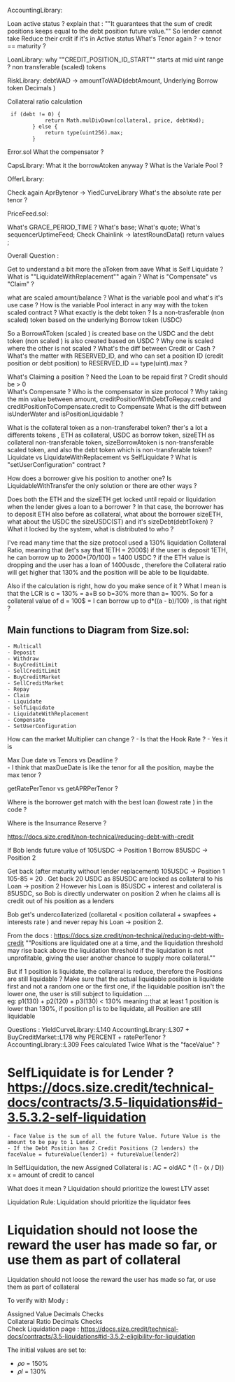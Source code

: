 
AccountingLibrary: 

Loan active status ? 
explain that : ""It guarantees that the sum of credit positions keeps equal to the debt position future value.""
So lender cannot take Reduce their crdit if it's in Active status
What's Tenor again ? -> tenor == maturity ? 



LoanLibrary: 
why ""CREDIT_POSITION_ID_START"" starts at mid uint range ? 
non transferable (scaled) tokens

RiskLibrary: 
debtWAD -> amountToWAD(debtAmount, Underlying Borrow token Decimals ) 

Collateral ratio calculation
```solidity
 if (debt != 0) {
            return Math.mulDivDown(collateral, price, debtWad);
        } else {
            return type(uint256).max;
        }

```



Error.sol
What the compensator ? 

CapsLibrary:
What it the borrowAtoken anyway ?
What is the Variale Pool ? 

OfferLibrary: 

Check again AprBytenor -> YiedCurveLibrary
What's the absolute rate per tenor ? 



PriceFeed.sol:

What's GRACE_PERIOD_TIME ?
What's base;
What's quote;
What's sequencerUptimeFeed;
Check Chainlink -> latestRoundData() return values ;





Overall Question : 

Get to understand a bit more the aToken from aave 
What is Self Liquidate ? 
What is ""LiquidateWithReplacement"" again ? 
What is "Compensate" vs "Claim" ?

what are scaled amount/balance ? 
What is the variable pool and what's it's use case ? 
How is the variable Pool interact in any way with the token scaled contract ? 
What exactly is the debt token ? Is a non-trasferable (non scaled) token based on the underlying Borrow token (USDC)

So a BorrowAToken (scaled ) is created base on the USDC and the debt token (non scaled ) is also created based on USDC ? 
Why one is scaled where the other is not scaled ? 
What's the diff between Credit or Cash ? 
What's the matter with RESERVED_ID, and who can set a position ID (credit position or debt position) to RESERVED_ID == type(uint).max ?

What's Claiming a position ? Need the Loan to be repaid first ? Credit should be > 0  
What's Compensate ? Who is the compensator in size protocol ? 
Why taking the min value between amount, creditPositionWithDebtToRepay.credit and creditPositionToCompensate.credit to Compensate
What is the diff between isUnderWater and isPositionLiquidable ? 

What is the collateral token as a non-transferabel token? ther's a lot a differents tokens , ETH as collateral, USDC as borrow token, sizeETH as collateral non-transferable token, sizeBorrowAtoken is non-transferable scaled token, and also the debt token which is non-transferable token?
Liquidate vs LiquidateWithReplacement vs SelfLiquidate ? 
What is "setUserConfiguration" contract ? 



How does a borrower give his position to another one? Is LiquidableWithTransfer the only solution or there are other ways ? 



Does both the ETH and the sizeETH get locked until repaid or liquidation when the lender gives a loan to a borrower ? In that case, the borrower has to deposit ETH also before as collateral, what about the borrower sizeETH, what about the USDC the sizeUSDC(ST) and it's sizeDebt(debtToken) ? What it locked by the system, what is distributed to who ? 


I've read many time that the size protocol used a 130% liquidation Collateral Ratio, meaning that (let's say that 1ETH = 2000$) if the user is deposit 1ETH, he can borrow up to 2000*(70/100) = 1400 USDC ? if the ETH value is dropping and the user has a loan of 1400usdc , therefore the Collateral ratio will get higher that 130% and the position will be able to be liquidabte. 


Also if the calculation is right, how do you make sence of it ? What I mean is that the LCR is c = 130% = a+B so b=30% more than a= 100%. So for a collateral value of d = 100$ =  I can borrow up to d*((a - b)/100) , is that right ?




## Main functions to Diagram from Size.sol: 
    - Multicall
    - Deposit
    - Withdraw
    - BuyCreditLimit
    - SellCreditLimit
    - BuyCreditMarket
    - SellCreditMarket
    - Repay
    - Claim
    - Liquidate
    - SelfLiquidate
    - LiquidateWithReplacement
    - Compensate
    - SetUserConfiguration

How can the market Multiplier can change ? 
    - Is that the Hook Rate ?
    - Yes it is  

Max Due date vs Tenors vs Deadline ?  
    - I think that maxDueDate is like the tenor for all the position, maybe the max tenor ?  

getRatePerTenor vs getAPRPerTenor ? 

Where is the borrower get match with the best loan (lowest rate ) in the code ? 

Where is the Insurrance Reserve ? 
    

https://docs.size.credit/non-technical/reducing-debt-with-credit

If Bob lends future value of 105USDC -> Position 1
Borrow 85USDC -> Position 2

Get back (after maturity without lender replacement) 105USDC -> Position 1
105-85 = 20 . Get back 20 USDC as 85USDC are locked as collateral to his Loan -> position 2
However his Loan is 85USDC + interest and collateral is 85USDC, so Bob is directly underwater on position 2 when he claims all is credit out of his position as a lenders

Bob get's undercollaterized (collaretal < position collateral + swapfees + interests rate ) and never repay his Loan -> position 2. 

From the docs : https://docs.size.credit/non-technical/reducing-debt-with-credit
""Positions are liquidated one at a time, and the liquidation threshold may rise back above the liquidation threshold if the liquidation is not unprofitable, giving the user another chance to supply more collateral.""

But if 1 position is liquidate, the collareral is reduce, therefore the Positions are still liquidable ?
Make sure that the actual liquidable position is liquidate first and not a random one or the first one, if the liquidable position isn't the lower one, the user is still subject to liquidation ....  
eg: p1(130) + p2(120) + p3(130) < 130% meaning that at least 1 position is lower than 130%, if position p1 is to be liquidate, all Position are still liquidable 



Questions : 
YieldCurveLibrary::L140
AccountingLibrary::L307 + BuyCreditMarket::L178 why PERCENT + ratePerTenor ? 
AccountingLibrary::L309 Fees calculated Twice
What is the "faceValue" ? 

SelfLiquidate is for Lender ? https://docs.size.credit/technical-docs/contracts/3.5-liquidations#id-3.5.3.2-self-liquidation
=======
    - Face Value is the sum of all the future Value. Future Value is the amount to be pay to 1 Lender. 
    - If the Debt Position has 2 Credit Positions (2 lenders) the faceValue = futureValue(lender1) + futureValue(lender2) 


In SelfLiquidation, the new Assigned Collateral is : AC = oldAC * (1 - (x / D))
x = amount of credit to cancel





What does it mean ? 
Liquidation should prioritize the lowest LTV asset


Liquidation Rule:
Liquidation should prioritize the liquidator fees

Liquidation should not loose the reward the user has made so far, or use them as part of collateral
=======
Liquidation should not loose the reward the user has made so far, or use them as part of collateral



To verify with Mody : 

Assigned Value Decimals Checks <br>
Collateral Ratio Decimals Checks <br>
Check Liquidation page : https://docs.size.credit/technical-docs/contracts/3.5-liquidations#id-3.5.2-eligibility-for-liquidation <br>

The initial values are set to:
- 𝜌𝑜 = 150%
- 𝜌𝑙 = 130%

